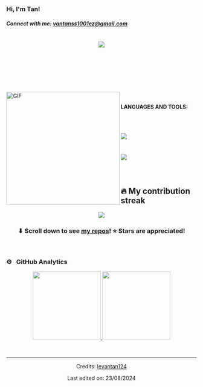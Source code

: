 ### Hi, I'm Tan!

##### Connect with me: vantanss1001ez@gmail.com


<h1 align="center">
  <p align="center">
	<a href="https://github.com/Bouaskaoun">
		<img src="https://readme-typing-svg.herokuapp.com?lines=Computer+Science+Student;Le+Van+Tan;Freelancer&center=true&width=420&height=55">
	</a>
</p>
</h1>

<br/>


<br/>

<br/>

#

<a target="_blank"><img align="left" height="300" width="300" alt="GIF" src="https://github.com/JayantGoel001/JayantGoel001/blob/master/GIF/github.gif"></a>
<br/>


**LANGUAGES AND TOOLS:**  


<br/>
<br/>
<p align="lef">
  <a href="https://skillicons.dev">
    <img src="https://skillicons.dev/icons?i=py,django,flask,react,c,cpp,cs,js,tailwind,html,css,jquery,r,nodejs" />
  </a>
</p>

#
<p align="lef">
  <a href="https://skillicons.dev">
    <img src="https://skillicons.dev/icons?i=github,git,pycharm,postman,visualstudio,vscode,mysql,figma,sublime," />
  </a>
</p>


<br/>

#
## 🔥 My contribution streak

<p align="center">
  <a href="https://github.com/levantan124/github-readme-streak-stats">
    <img src="https://github-readme-streak-stats.herokuapp.com/?user=levantan124#version3"/>
  </a>
</p>

<h3 align="center">⬇ Scroll down to see <a href="https://github.com/levantan124?tab=repositories">my repos</a>! ⭐ Stars are appreciated!</h3>




<br/>

### ⚙️ &nbsp; GitHub Analytics

<p align="center">
<a href="https://github.com/levantan124">
  <img height="180em" src="https://github-readme-stats-eight-theta.vercel.app/api?username=levantan124&show_icons=true&theme=vue-light&include_all_commits=true&count_private=true" />
  <img height="180em" src="https://github-readme-stats-eight-theta.vercel.app/api/top-langs/?username=levantan124&layout=compact&exclude_lang=java+r&theme=vue-light" />
</a>
</p>



<div align="center">


<br/>


------
Credits: [levantan124](https://github.com/levantan124)

Last edited on: 23/08/2024
